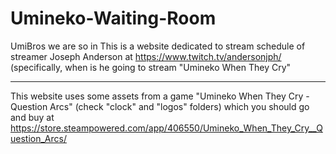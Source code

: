 # Umineko-Waiting-Room
UmiBros we are so in
This is a website dedicated to stream schedule of streamer Joseph Anderson at https://www.twitch.tv/andersonjph/
(specifically, when is he going to stream "Umineko When They Cry"


-----------------------------
This website uses some assets from a game "Umineko When They Cry - Question Arcs"  (check "clock" and "logos" folders) which you should go and buy at https://store.steampowered.com/app/406550/Umineko_When_They_Cry__Question_Arcs/
